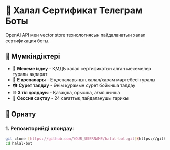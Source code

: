 # 🌟 Халал Сертификат Телеграм Боты

OpenAI API мен vector store технологиясын пайдаланатын халал сертификация боты.

## 🎯 Мүмкіндіктері

- 🏢 **Мекеме іздеу** - ҚМДБ халал сертификатын алған мекемелер туралы ақпарат
- 🧪 **Е қоспалары** - Е қоспаларының халал/харам мәртебесі туралы
- 📷 **Сурет талдау** - Өнім құрамын сурет бойынша талдау
- 🌐 **3 тіл қолдауы** - Қазақша, орысша, ағылшынша
- 💾 **Сессия сақтау** - 24 сағаттық пайдаланушы тарихы

## 🚀 Орнату

### 1. Репозиторийді клондау:
```bash
git clone [https://github.com/YOUR_USERNAME/halal-bot.git](https://github.com/YOUR_USERNAME/halal-bot.git)
cd halal-bot

